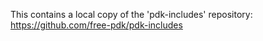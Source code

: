 This contains a local copy of the 'pdk-includes' repository:
https://github.com/free-pdk/pdk-includes
